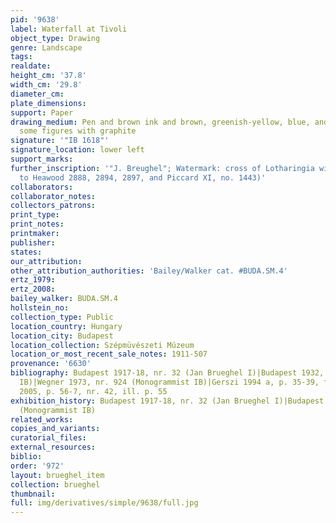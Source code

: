 ```yaml
---
pid: '9638'
label: Waterfall at Tivoli
object_type: Drawing
genre: Landscape
tags: 
realdate: 
height_cm: '37.8'
width_cm: '29.8'
diameter_cm: 
plate_dimensions: 
support: Paper
drawing_medium: Pen and brown ink and brown, greenish-yellow, blue, and pink watercolor,
  some figures with graphite
signature: '"IB 1618"'
signature_location: lower left
support_marks: 
further_inscription: '"J. Breughel"; Watermark: cross of Lotharingia with brown (similar
  to Heawood 2888, 2894, 2897, and Piccard XI, no. 1443)'
collaborators: 
collaborator_notes: 
collectors_patrons: 
print_type: 
print_notes: 
printmaker: 
publisher: 
states: 
our_attribution: 
other_attribution_authorities: 'Bailey/Walker cat. #BUDA.SM.4'
ertz_1979: 
ertz_2008: 
bailey_walker: BUDA.SM.4
hollstein_no: 
collection_type: Public
location_country: Hungary
location_city: Budapest
location_collection: Szépmüvészeti Múzeum
location_or_most_recent_sale_notes: 1911-507
provenance: '6630'
bibliography: Budapest 1917-18, nr. 32 (Jan Brueghel I)|Budapest 1932, nr. 83 (Monogrammist
  IB)|Wegner 1973, nr. 924 (Monogrammist IB)|Gerszi 1994 a, p. 35-39, fig. 2|Gerszi
  2005, p. 56-7, nr. 42, ill. p. 55
exhibition_history: Budapest 1917-18, nr. 32 (Jan Brueghel I)|Budapest 1932, nr. 83
  (Monogrammist IB)
related_works: 
copies_and_variants: 
curatorial_files: 
external_resources: 
biblio: 
order: '972'
layout: brueghel_item
collection: brueghel
thumbnail: 
full: img/derivatives/simple/9638/full.jpg
---
```

